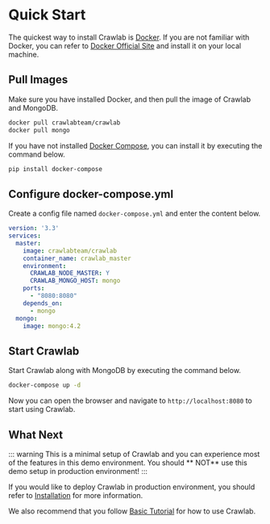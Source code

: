 # Quick Start

The quickest way to install Crawlab is [Docker](installation/docker.md). If you are not familiar with Docker, you can
refer to [Docker Official Site](https://www.docker.com/) and install it on your local machine.

## Pull Images

Make sure you have installed Docker, and then pull the image of Crawlab and MongoDB.

```bash
docker pull crawlabteam/crawlab
docker pull mongo
```

If you have not installed [Docker Compose](https://docs.docker.com/compose/), you can install it by executing the
command below.

```bash
pip install docker-compose
```

## Configure docker-compose.yml

Create a config file named `docker-compose.yml` and enter the content below.

```yaml
version: '3.3'
services:
  master:
    image: crawlabteam/crawlab
    container_name: crawlab_master
    environment:
      CRAWLAB_NODE_MASTER: Y
      CRAWLAB_MONGO_HOST: mongo
    ports:
      - "8080:8080"
    depends_on:
      - mongo
  mongo:
    image: mongo:4.2
```

## Start Crawlab

Start Crawlab along with MongoDB by executing the command below.

```bash
docker-compose up -d
```

Now you can open the browser and navigate to `http://localhost:8080` to start using Crawlab.

## What Next

::: warning
This is a minimal setup of Crawlab and you can experience most of the features in this demo environment. You should **
NOT** use this demo setup in production environment!
:::

If you would like to deploy Crawlab in production environment, you should refer
to [Installation](installation/README.md) for more information.

We also recommend that you follow [Basic Tutorial](basic-tutorial/README.md) for how to use Crawlab.
